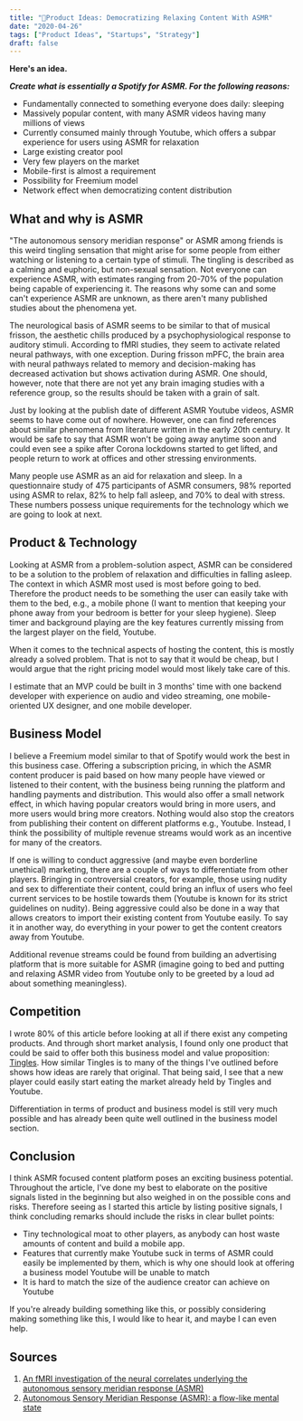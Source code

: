 ```yaml
---
title: "🚀Product Ideas: Democratizing Relaxing Content With ASMR"
date: "2020-04-26"
tags: ["Product Ideas", "Startups", "Strategy"]
draft: false
---
```


**Here's an idea.**

_**Create what is essentially a Spotify for ASMR. For the following reasons:**_

- Fundamentally connected to something everyone does daily: sleeping
- Massively popular content, with many ASMR videos having many millions of views
- Currently consumed mainly through Youtube, which offers a subpar experience for users using ASMR for relaxation
- Large existing creator pool
- Very few players on the market
- Mobile-first is almost a requirement
- Possibility for Freemium model
- Network effect when democratizing content distribution

## What and why is ASMR

"The autonomous sensory meridian response" or ASMR among friends is this weird tingling sensation that might arise for some people from either watching or listening to a certain type of stimuli. The tingling is described as a calming and euphoric, but non-sexual sensation. Not everyone can experience ASMR, with estimates ranging from 20-70% of the population being capable of experiencing it. The reasons why some can and some can't experience ASMR are unknown, as there aren't many published studies about the phenomena yet.

The neurological basis of ASMR seems to be similar to that of musical frisson, the aesthetic chills produced by a psychophysiological response to auditory stimuli. According to fMRI studies, they seem to activate related neural pathways, with one exception. During frisson mPFC, the brain area with neural pathways related to memory and decision-making has decreased activation but shows activation during ASMR. One should, however, note that there are not yet any brain imaging studies with a reference group, so the results should be taken with a grain of salt.

Just by looking at the publish date of different ASMR Youtube videos, ASMR seems to have come out of nowhere. However, one can find references about similar phenomena from literature written in the early 20th century. It would be safe to say that ASMR won't be going away anytime soon and could even see a spike after Corona lockdowns started to get lifted, and people return to work at offices and other stressing environments.

Many people use ASMR as an aid for relaxation and sleep. In a questionnaire study of 475 participants of ASMR consumers, 98% reported using ASMR to relax, 82% to help fall asleep, and 70% to deal with stress. These numbers possess unique requirements for the technology which we are going to look at next.

## Product & Technology

Looking at ASMR from a problem-solution aspect, ASMR can be considered to be a solution to the problem of relaxation and difficulties in falling asleep. The context in which ASMR most used is most before going to bed. Therefore the product needs to be something the user can easily take with them to the bed, e.g., a mobile phone (I want to mention that keeping your phone away from your bedroom is better for your sleep hygiene). Sleep timer and background playing are the key features currently missing from the largest player on the field, Youtube.

When it comes to the technical aspects of hosting the content, this is mostly already a solved problem. That is not to say that it would be cheap, but I would argue that the right pricing model would most likely take care of this.

I estimate that an MVP could be built in 3 months' time with one backend developer with experience on audio and video streaming, one mobile-oriented UX designer, and one mobile developer.

## Business Model

I believe a Freemium model similar to that of Spotify would work the best in this business case. Offering a subscription pricing, in which the ASMR content producer is paid based on how many people have viewed or listened to their content, with the business being running the platform and handling payments and distribution. This would also offer a small network effect, in which having popular creators would bring in more users, and more users would bring more creators. Nothing would also stop the creators from publishing their content on different platforms e.g., Youtube. Instead, I think the possibility of multiple revenue streams would work as an incentive for many of the creators.

If one is willing to conduct aggressive (and maybe even borderline unethical) marketing, there are a couple of ways to differentiate from other players. Bringing in controversial creators, for example, those using nudity and sex to differentiate their content, could bring an influx of users who feel current services to be hostile towards them (Youtube is known for its strict guidelines on nudity). Being aggressive could also be done in a way that allows creators to import their existing content from Youtube easily. To say it in another way, do everything in your power to get the content creators away from Youtube.

Additional revenue streams could be found from building an advertising platform that is more suitable for ASMR (imagine going to bed and putting and relaxing ASMR video from Youtube only to be greeted by a loud ad about something meaningless).

## Competition

I wrote 80% of this article before looking at all if there exist any competing products. And through short market analysis, I found only one product that could be said to offer both this business model and value proposition: [Tingles](https://gettingles.com/). How similar Tingles is to many of the things I've outlined before shows how ideas are rarely that original. That being said, I see that a new player could easily start eating the market already held by Tingles and Youtube.

Differentiation in terms of product and business model is still very much possible and has already been quite well outlined in the business model section.

## Conclusion

I think ASMR focused content platform poses an exciting business potential. Throughout the article, I've done my best to elaborate on the positive signals listed in the beginning but also weighed in on the possible cons and risks. Therefore seeing as I started this article by listing positive signals, I think concluding remarks should include the risks in clear bullet points:

- Tiny technological moat to other players, as anybody can host waste amounts of content and build a mobile app.
- Features that currently make Youtube suck in terms of ASMR could easily be implemented by them, which is why one should look at offering a business model Youtube will be unable to match
- It is hard to match the size of the audience creator can achieve on Youtube

If you're already building something like this, or possibly considering making something like this, I would like to hear it, and maybe I can even help.

## Sources

1. [An fMRI investigation of the neural correlates underlying the autonomous sensory meridian response (ASMR)](https://www.ncbi.nlm.nih.gov/pmc/articles/PMC6209833/)
2. [Autonomous Sensory Meridian Response (ASMR): a flow-like mental state](https://peerj.com/articles/851/)
